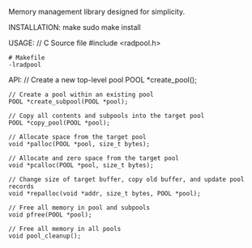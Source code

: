 Memory management library designed for simplicity.

INSTALLATION:
    make
    sudo make install

USAGE:
    // C Source file
    #include <radpool.h>

    # Makefile
    -lradpool

API:
    // Create a new top-level pool
    POOL *create_pool();

    // Create a pool within an existing pool
    POOL *create_subpool(POOL *pool);

    // Copy all contents and subpools into the target pool
    POOL *copy_pool(POOL *pool);

    // Allocate space from the target pool
    void *palloc(POOL *pool, size_t bytes);

    // Allocate and zero space from the target pool
    void *pcalloc(POOL *pool, size_t bytes);

    // Change size of target buffer, copy old buffer, and update pool records
    void *repalloc(void *addr, size_t bytes, POOL *pool);

    // Free all memory in pool and subpools
    void pfree(POOL *pool);

    // Free all memory in all pools
    void pool_cleanup();
